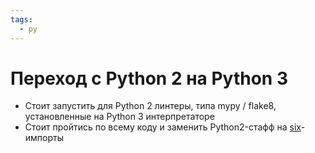 ```yaml
---
tags:
  - py
---
```


# Переход с Python 2 на Python 3

- Стоит запустить для Python 2 линтеры, типа mypy / flake8, установленные на Python 3 интерпретаторе
- Стоит пройтись по всему коду и заменить Python2-стафф на [six](https://six.readthedocs.io/)-импорты
